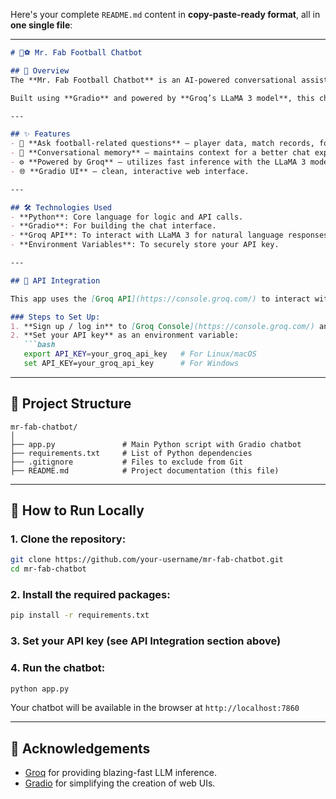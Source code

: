 Here's your complete `README.md` content in **copy-paste-ready format**, all in **one single file**:

---

````markdown
# 🤖⚽ Mr. Fab Football Chatbot

## 🌟 Overview
The **Mr. Fab Football Chatbot** is an AI-powered conversational assistant designed to provide users with football-related information. Whether you're looking for player stats, match insights, or explanations of rules like offside, Mr. Fab is here to help!

Built using **Gradio** and powered by **Groq’s LLaMA 3 model**, this chatbot offers a seamless, intelligent football experience.

---

## ✨ Features
- 🧠 **Ask football-related questions** — player data, match records, football rules, etc.
- 💬 **Conversational memory** — maintains context for a better chat experience.
- ⚙️ **Powered by Groq** — utilizes fast inference with the LLaMA 3 model.
- 🌐 **Gradio UI** — clean, interactive web interface.

---

## 🛠️ Technologies Used
- **Python**: Core language for logic and API calls.
- **Gradio**: For building the chat interface.
- **Groq API**: To interact with LLaMA 3 for natural language responses.
- **Environment Variables**: To securely store your API key.

---

## 🔑 API Integration

This app uses the [Groq API](https://console.groq.com/) to interact with the LLaMA 3 language model.

### Steps to Set Up:
1. **Sign up / log in** to [Groq Console](https://console.groq.com/) and get your API key.
2. **Set your API key** as an environment variable:
   ```bash
   export API_KEY=your_groq_api_key   # For Linux/macOS
   set API_KEY=your_groq_api_key      # For Windows
````

---

## 📂 Project Structure

```
mr-fab-chatbot/
│
├── app.py               # Main Python script with Gradio chatbot
├── requirements.txt     # List of Python dependencies
├── .gitignore           # Files to exclude from Git
├── README.md            # Project documentation (this file)
```

---

## 🚀 How to Run Locally

### 1. Clone the repository:

```bash
git clone https://github.com/your-username/mr-fab-chatbot.git
cd mr-fab-chatbot
```

### 2. Install the required packages:

```bash
pip install -r requirements.txt
```

### 3. Set your API key (see API Integration section above)

### 4. Run the chatbot:

```bash
python app.py
```

Your chatbot will be available in the browser at `http://localhost:7860`

---

## 🙌 Acknowledgements

* [Groq](https://groq.com/) for providing blazing-fast LLM inference.
* [Gradio](https://gradio.app/) for simplifying the creation of web UIs.

```
